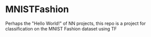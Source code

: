 # MNISTFashion
Perhaps the "Hello World!" of NN projects, this repo is a project for classification on the MNIST Fashion dataset using TF
